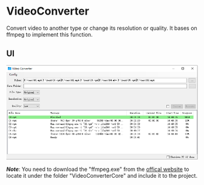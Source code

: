 # VideoConverter
Convert video to another type or change its resolution or quality. It bases on ffmpeg to implement this function. 
## UI
![UI Screenshot](https://github.com/victor-wiki/StaticResources/blob/master/StaticResources/images/projs/VideoConverter/screenshot.png?raw=true)

***Note***: You need to download the "ffmpeg.exe" from the [offical website](https://ffmpeg.org/) to locate it under the folder "VideoConverterCore" and include it to the project.
